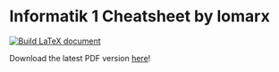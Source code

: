 # Informatik 1 Cheatsheet by lomarx

[![Build LaTeX document](../../actions/workflows/main.yml/badge.svg)](../../actions/workflows/main.yml)


Download the latest PDF version [here](../../releases/latest)!
